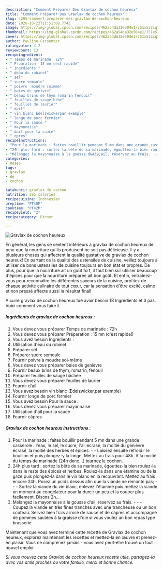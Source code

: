 ```yaml
---
description: "Comment Préparer Des Gravlax de cochon heureux"
title: "Comment Préparer Des Gravlax de cochon heureux"
slug: 4295-comment-preparer-des-gravlax-de-cochon-heureux
date: 2020-10-23T11:51:08.774Z
image: https://img-global.cpcdn.com/recipes/462a54da32e504e1/751x532cq70/gravlax-de-cochon-heureux-photo-principale-de-la-recette.jpg
thumbnail: https://img-global.cpcdn.com/recipes/462a54da32e504e1/751x532cq70/gravlax-de-cochon-heureux-photo-principale-de-la-recette.jpg
cover: https://img-global.cpcdn.com/recipes/462a54da32e504e1/751x532cq70/gravlax-de-cochon-heureux-photo-principale-de-la-recette.jpg
author: Pauline Carpenter
ratingvalue: 4.2
reviewcount: 13
recipeingredient:
- " Temps de marinade  72h"
- " Prparation  15 mn cest rapide"
- " Ingrdients "
- " deau du robinet"
- " sel"
- " sucre semoule"
- " poivre  moudre soimme"
- " baies de genivre"
- " beaux brins de thym romarin fenouil"
- " feuilles de sauge hche"
- " feuilles de laurier"
- " dail"
- " vin blanc Edelzwickerpar exemple"
- " longe de porc fermier"
- " Pour la sauce "
- " mayonnaise"
- " dail pour la sauce"
- " cpres"
recipeinstructions:
- "Pour la marinade : faites bouillir pendant 5 mn dans une grande casserole : l&#39;eau, le sel, le sucre, l&#39;ail écrasé, la moitié du genièvre écrasé, la moitié des herbes et épices.  Laissez ensuite refroidir le bouillon et puis plongez-y la longe. Mettez au frais pour 48h. A la moitié du temps de marinade (24h donc...) tournez le cochon."
- "24h plus tard : sortez la bête de sa marinade, égouttez-la bien roulez-la dans le reste des épices et herbes. Roulez-la dans une étamine ou de la gaze puis plongez-la dans le vin blanc en la recouvrant. Mettez au frais encore 24h. Posez un poids dessus afin que la viande ne remonte pas;  - Sortez la viande du vin blanc, enlevez l&#39;étamine puis mettez la viande un moment au congélateur pour la durcir un peu et la couper plus facilement. Disons 2h...."
- "Mélangez la mayonnaise à la gousse d&#39;ail, réservez au frais.  - Coupez la viande en très fines tranches avec une trancheuse ou un bon couteau. Servez bien frais arrosé de sauce et de câpres et accompagné de pommes sautées à la graisse d&#39;oie si vous voulez un bon repas type brasserie."
categories:
- Resep
tags:
- gravlax
- de
- cochon

katakunci: gravlax de cochon 
nutrition: 295 calories
recipecuisine: Indonesian
preptime: "PT40M"
cooktime: "PT42M"
recipeyield: "2"
recipecategory: Dinner

---
```



![Gravlax de cochon heureux](https://img-global.cpcdn.com/recipes/462a54da32e504e1/751x532cq70/gravlax-de-cochon-heureux-photo-principale-de-la-recette.jpg)

En général, les gens se sentent inférieurs à gravlax de cochon heureux de peur que la nourriture qu'ils produisent ne soit pas délicieuse. Il y a plusieurs choses qui affectent la qualité gustative de gravlax de cochon heureux! En partant de la qualité des ustensiles de cuisine, veillez toujours à utiliser de bons ustensiles de cuisine toujours en bon état et propres. De plus, pour que la nourriture ait un goût fort, il faut bien sûr utiliser beaucoup d'épices pour que la nourriture préparée ait bon goût. Et enfin, entraînez-vous pour reconnaître les différentes saveurs de la cuisine, profitez de chaque activité culinaire de tout cœur, car la sensation d'être excité, calme et non pressé affecte aussi le résultat final!

<!--inarticleads1-->

À cuire gravlax de cochon heureux tue avoir besoin 18 Ingrédients et 3 pas. Voici comment vous faire il.

##### Ingrédients de gravlax de cochon heureux :

1. Vous devez vous préparer  Temps de marinade : 72h
1. Vous devez vous préparer  Préparation : 15 mn (c&#39;est rapide!)
1. Vous avez besoin  Ingrédients :
1. Utilisation  d&#39;eau du robinet
1. Préparer  sel
1. Préparer  sucre semoule
1. Fournir  poivre à moudre soi-même
1. Vous devez vous préparer  baies de genièvre
1. Fournir  beaux brins de thym, romarin, fenouil
1. Préparer  feuilles de sauge hâchée
1. Vous devez vous préparer  feuilles de laurier
1. Fournir  d&#39;ail
1. Vous avez besoin  vin blanc (Edelzwicker,par exemple)
1. Fournir  longe de porc fermier
1. Vous avez besoin  Pour la sauce :
1. Vous devez vous préparer  mayonnaise
1. Utilisation  d&#39;ail pour la sauce
1. Fournir  câpres




<!--inarticleads2-->

##### Gravlax de cochon heureux instructions :

1. Pour la marinade : faites bouillir pendant 5 mn dans une grande casserole : l&#39;eau, le sel, le sucre, l&#39;ail écrasé, la moitié du genièvre écrasé, la moitié des herbes et épices. -  - Laissez ensuite refroidir le bouillon et puis plongez-y la longe. Mettez au frais pour 48h. A la moitié du temps de marinade (24h donc...) tournez le cochon.
1. 24h plus tard : sortez la bête de sa marinade, égouttez-la bien roulez-la dans le reste des épices et herbes. Roulez-la dans une étamine ou de la gaze puis plongez-la dans le vin blanc en la recouvrant. Mettez au frais encore 24h. Posez un poids dessus afin que la viande ne remonte pas; -  - - Sortez la viande du vin blanc, enlevez l&#39;étamine puis mettez la viande un moment au congélateur pour la durcir un peu et la couper plus facilement. Disons 2h....
1. Mélangez la mayonnaise à la gousse d&#39;ail, réservez au frais. -  - - Coupez la viande en très fines tranches avec une trancheuse ou un bon couteau. Servez bien frais arrosé de sauce et de câpres et accompagné de pommes sautées à la graisse d&#39;oie si vous voulez un bon repas type brasserie.




<!--inarticleads1-->

<p>
Maintenant que vous avez terminé cette recette de Gravlax de cochon heureux, explorez maintenant les recettes et mettez-la en œuvre et prenez-en plaisir. Vous ne comprenez jamais - vous avez peut-être trouvé un tout nouvel emploi.
</p>

<p>
<i>Si vous trouvez cette Gravlax de cochon heureux recette utile, partagez-la avec vos amis proches ou votre famille, merci et bonne chance.</i>
</p>
